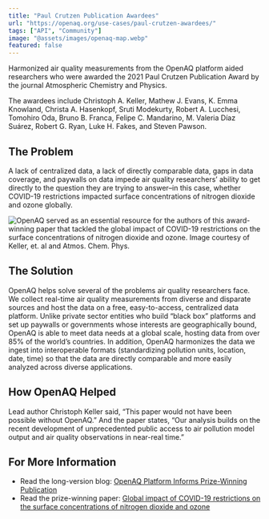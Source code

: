 ```yaml
---
title: "Paul Crutzen Publication Awardees"
url: "https://openaq.org/use-cases/paul-crutzen-awardees/"
tags: ["API", "Community"]
image: "@assets/images/openaq-map.webp"
featured: false
---
```


Harmonized air quality measurements from the OpenAQ platform aided researchers who were awarded the 2021 Paul Crutzen Publication Award by the journal Atmospheric Chemistry and Physics.

The awardees include Christoph A. Keller, Mathew J. Evans, K. Emma Knowland, Christa A. Hasenkopf, Sruti Modekurty, Robert A. Lucchesi, Tomohiro Oda, Bruno B. Franca, Felipe C. Mandarino, M. Valeria Díaz Suárez, Robert G. Ryan, Luke H. Fakes, and Steven Pawson.

## The Problem

A lack of centralized data, a lack of directly comparable data, gaps in data coverage, and paywalls on data impede air quality researchers’ ability to get directly to the question they are trying to answer–in this case, whether COVID-19 restrictions impacted surface concentrations of nitrogen dioxide and ozone globally.

![OpenAQ served as an essential resource for the authors of this award-winning paper that tackled the global impact of COVID-19 restrictions on the surface concentrations of nitrogen dioxide and ozone. Image courtesy of Keller, et. al and Atmos. Chem. Phys.](@assets/images/impact-covid.webp)

## The Solution

OpenAQ helps solve several of the problems air quality researchers face. We collect real-time air quality measurements from diverse and disparate sources and host the data on a free, easy-to-access, centralized data platform. Unlike private sector entities who build “black box” platforms and set up paywalls or governments whose interests are geographically bound, OpenAQ is able to meet data needs at a global scale, hosting data from over 85% of the world’s countries. In addition, OpenAQ harmonizes the data we ingest into interoperable formats (standardizing pollution units, location, date, time) so that the data are directly comparable and more easily analyzed across diverse applications.

## How OpenAQ Helped

Lead author Christoph Keller said, “This paper would not have been possible without OpenAQ.” And the paper states, “Our analysis builds on the recent development of unprecedented public access to air pollution model output and air quality observations in near-real time.”

## For More Information

- Read the long-version blog: [OpenAQ Platform Informs Prize-Winning Publication](https://openaq.medium.com/openaq-platform-informs-prize-winning-publication-152c21b016dc)
- Read the prize-winning paper: [Global impact of COVID-19 restrictions on the surface concentrations of nitrogen dioxide and ozone](https://acp.copernicus.org/articles/21/3555/2021/)
